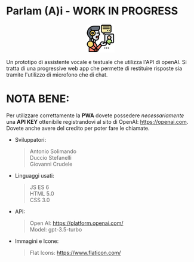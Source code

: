 # Parlam (A)i - WORK IN PROGRESS

<p align="center"><img src="./images/icon.png" width="75" height="75"></p>

Un prototipo di assistente vocale e testuale che utilizza l'API di openAI. Si tratta di una progressive web app che permette di restituire risposte sia tramite l'utilizzo di microfono che di chat.

# NOTA BENE:

Per utilizzare correttamente la <b>PWA</b> dovete possedere <i>necessariamente</i> una <b>API KEY</b> ottenibile registrandovi al sito di OpenAI: <a>https://openai.com</a>. Dovete anche avere del credito per poter fare le chiamate.

- Sviluppatori:

  > Antonio Solimando <br />
  > Duccio Stefanelli <br />
  > Giovanni Crudele <br />

- Linguaggi usati:

  > JS ES 6 <br />
  > HTML 5.0 <br />
  > CSS 3.0 <br />

- API:

  > Open AI: https://platform.openai.com/ <br />
  > Model: gpt-3.5-turbo

- Immagini e Icone:
  > Flat Icons: https://www.flaticon.com/
